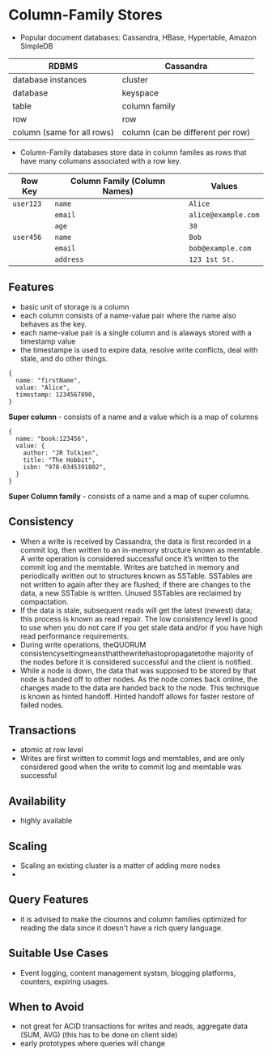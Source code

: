 # Column-Family Stores

- Popular document databases: Cassandra, HBase, Hypertable, Amazon SimpleDB

| RDBMS                      | Cassandra                         |
| -------------------------- | --------------------------------- |
| database instances         | cluster                           |
| database                   | keyspace                          |
| table                      | column family                     |
| row                        | row                               |
| column (same for all rows) | column (can be different per row) |

- Column-Family databases store data in column familes as rows that have many columans associated with a row key.

| **Row Key** | **Column Family (Column Names)** | **Values**          |
| ----------- | -------------------------------- | ------------------- |
| `user123`   | `name`                           | `Alice`             |
|             | `email`                          | `alice@example.com` |
|             | `age`                            | `30`                |
| `user456`   | `name`                           | `Bob`               |
|             | `email`                          | `bob@example.com`   |
|             | `address`                        | `123 1st St.`       |

## Features

- basic unit of storage is a column
- each column consists of a name-value pair where the name also behaves as the key.
- each name-value pair is a single column and is alaways stored with a timestamp value
- the timestampe is used to expire data, resolve write conflicts, deal with stale, and do other things.

```
{
  name: "firstName",
  value: "Alice",
  timestamp: 1234567890,
}
```

**Super column** - consists of a name and a value which is a map of columns

```
{
  name: "book:123456",
  value: {
	author: "JR Tolkien",
	title: "The Hobbit",
	isbn: "978-0345391802",
  }
}
```

**Super Column family** - consists of a name and a map of super columns.

## Consistency

- When a write is received by Cassandra, the data is first recorded in a commit log, then written to an in-memory structure known as memtable. A write operation is considered successful once it’s written to the commit log and the memtable. Writes are batched in memory and periodically written out to structures known as SSTable. SSTables are not written to again after they are flushed; if there are changes to the data, a new SSTable is written. Unused SSTables are reclaimed by compactation.
- If the data is stale, subsequent reads will get the latest (newest) data; this process is known as read repair. The low consistency level is good to use when you do not care if you get stale data and/or if you have high read performance requirements.
- During write operations, theQUORUM consistencysettingmeansthatthewritehastopropagatetothe majority of the nodes before it is considered successful and the client is notified.
- While a node is down, the data that was supposed to be stored by that node is handed off to other nodes. As the node comes back online, the changes made to the data are handed back to the node. This technique is known as hinted handoff. Hinted handoff allows for faster restore of failed nodes.

## Transactions

- atomic at row level
- Writes are first written to commit logs and memtables, and are only considered good when the write to commit log and memtable was successful

## Availability

- highly available

## Scaling

- Scaling an existing cluster is a matter of adding more nodes
-

## Query Features

- it is advised to make the cloumns and column families optimized for reading the data since it doesn't have a rich query language.

## Suitable Use Cases

- Event logging, content management systsm, blogging platforms, counters, expiring usages.

## When to Avoid

- not great for ACID transactions for writes and reads, aggregate data (SUM, AVG) (this has to be done on client side)
- early prototypes where queries will change
